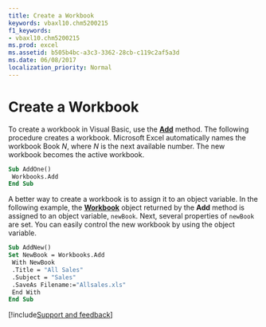 ```yaml
---
title: Create a Workbook
keywords: vbaxl10.chm5200215
f1_keywords:
- vbaxl10.chm5200215
ms.prod: excel
ms.assetid: b505b4bc-a3c3-3362-28cb-c119c2af5a3d
ms.date: 06/08/2017
localization_priority: Normal
---
```



# Create a Workbook

To create a workbook in Visual Basic, use the  **[Add](../../../api/Excel.Workbooks.Add.md)** method. The following procedure creates a workbook. Microsoft Excel automatically names the workbook Book _N_, where  _N_ is the next available number. The new workbook becomes the active workbook.


```vb
Sub AddOne() 
 Workbooks.Add 
End Sub
```


A better way to create a workbook is to assign it to an object variable. In the following example, the  **[Workbook](../../../api/Excel.Workbook.md)** object returned by the  **Add** method is assigned to an object variable, `newBook`. Next, several properties of  `newBook` are set. You can easily control the new workbook by using the object variable.




```vb
Sub AddNew() 
Set NewBook = Workbooks.Add 
 With NewBook 
 .Title = "All Sales" 
 .Subject = "Sales" 
 .SaveAs Filename:="Allsales.xls" 
 End With 
End Sub
```

[!include[Support and feedback](~/includes/feedback-boilerplate.md)]

